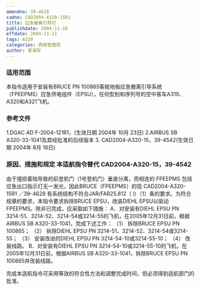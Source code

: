 ```yaml
---
amendno: 39-4628
cadno: CAD2004-A320-15R1
title: 应急撤离引导灯
publishdate: 2004-11-10
effdate: 2004-11-11
tags: A320
categories: 西南管理局
author: 曾海军
---
```


### 适用范围 
本指令适用于安装有BRUCE PN 100865客舱地板应急撤离引导系统
（FPEEPMS）应急供电组件（EPSU），任何型别和序列号的空中客车A319、
A320和A321飞机。

### 参考文件
1.DGAC
 AD F-2004-121R1，(生效日期 2004年 10月 23日) 
2.AIRBUS
 SB A320-33-1041及其经批准的后续版本 
3.
CAD2004-A320-15，39-4542(生效日期 2004年 8月 16日) 


### 原因、措施和规定 本适航指令替代 CAD2004-A320-15，39-4542 
由于撞损着陆导致的前登机门（1号登机门）垂直分离，而相连的
FPEEPMS 包括应急出口指示灯无一发光，因此BRUCE（FPEEPMS）的现
       CAD2004-A320-15R1  ／39-4628 
有系统结构不符合JAR/FAR25.812（ l）（1）条的要求。为符合规章的要求，本指令要求拆除BRUCE EPSU，改装DIEHL EPSU以驱动FPEEPMS。除非已完成，应采取如下措施： 
A．对安装有DIEHL EPSU PN 3214-51、3214-52、3214-54或3214-55的飞机，在2005年12月31日前，根据AIRBUS SB A320-33-1041，完成下述工作： 
（1）
拆除BRUCE EPSU PN 100865； 
（2）
拆除DIEHL EPSU PN 3214-51、3214-52、3214-54或3214-55； 
（3）
安装改进的DIEHL EPSU PN 3214-54-10或3214-55-10； 
（4）
改装线路。 
B．对安装有DIEHL EPSU PN 3214-54-10或3214-55-10的飞机，在2005年12月31日前，根据AIRBUS SB A320-33-1041，拆除BRUCE EPSU PN 100865并改装线路。 

完成本适航指令可采用等效的符合性方法和调整完成时间，但必须得到适航部门的批准。 
